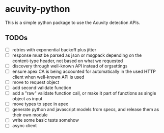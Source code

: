 # acuvity-python

This is a simple python package to use the Acuvity detection APIs.

## TODOs

* [ ] retries with exponential backoff plus jitter
* [ ] response must be parsed as json or msgpack depending on the content-type header, not based on what we requested
* [ ] discovery through well-known API instead of orgsettings
* [ ] ensure apex CA is being accounted for automatically in the used HTTP client when well-known API is used
* [ ] move to request object
* [ ] add second validate function
* [ ] add a "raw" validate function call, or make it part of functions as single object as input
* [ ] move types to spec in apex
* [ ] generate python and javascript models from specs, and release them as their own module
* [ ] write some basic tests somehow
* [ ] async client
